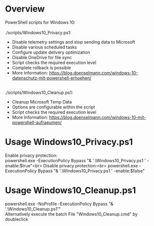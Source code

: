 # Overview
PowerShell scripts for Windows 10:<br>
<br>
./scripts/Windows10_Privacy.ps1:<br>
<ul>
<li>Disable telemetry settings and stop sending data to Microsoft</li>
<li>Disable various scheduled tasks</li>
<li>Configure update delivery optimization</li>
<li>Disable OneDrive for file sync</li>
<li>Script checks the required execution level</li>
<li>Complete rollback is possible</li>
<li>More Information: <a href="https://blog.doenselmann.com/windows-10-datenschutz-mit-powershell-erhoehen/">https://blog.doenselmann.com/windows-10-datenschutz-mit-powershell-erhoehen/</a></li>
</ul>
<br>
./scripts/Windows10_Cleanup.ps1:<br>
<ul>
<li>Cleanup Microsoft Temp Data</li>
<li>Options are configurable within the script</li>
<li>Script checks the required execution level</li>
<li>More Information: <a href="https://blog.doenselmann.com/windows-10-mit-powershell-aufraeumen/">https://blog.doenselmann.com/windows-10-mit-powershell-aufraeumen/</a></li>
</ul>

# Usage Windows10_Privacy.ps1
Enable privacy protection:<br> 
powershell.exe -ExecutionPolicy Bypass "& '.\Windows10_Privacy.ps1 ' -enable:$true"<br>
Disable privacy protection:<br> 
powershell.exe -ExecutionPolicy Bypass "& '.\Windows10_Privacy.ps1 ' -enable:$false"<br>

# Usage Windows10_Cleanup.ps1
powershell.exe -NoProfile -ExecutionPolicy Bypass "& '.\Windows10_Cleanup.ps1'"<br>
Alternatively execute the batch File "Windows10_Cleanup.cmd" by doubleclick<br>
